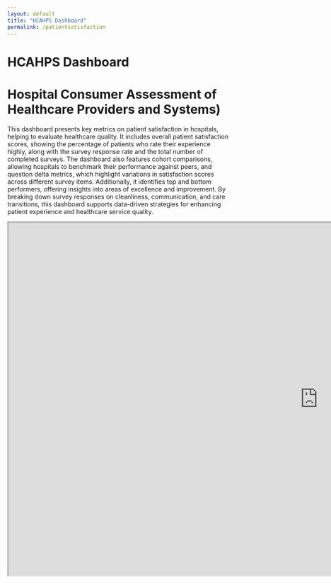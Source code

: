 ```yaml
---
layout: default
title: "HCAHPS Dashboard"
permalink: /patientsatisfaction
---
```


<p class="full-width-text">
<h1> HCAHPS Dashboard </h1>

<h1> Hospital Consumer Assessment of Healthcare Providers and Systems)</h1>
<p>This dashboard presents key metrics on patient satisfaction in hospitals, helping to evaluate healthcare quality. It includes overall patient satisfaction scores, showing the percentage of patients who rate their experience highly, along with the survey response rate and the total number of completed surveys. The dashboard also features cohort comparisons, allowing hospitals to benchmark their performance against peers, and question delta metrics, which highlight variations in satisfaction scores across different survey items. Additionally, it identifies top and bottom performers, offering insights into areas of excellence and improvement. By breaking down survey responses on cleanliness, communication, and care transitions, this dashboard supports data-driven strategies for enhancing patient experience and healthcare service quality. </p>

<iframe src="https://public.tableau.com/views/HCAHPSPatientSurveySatisfactionScores/HCAHPSSurveyDashboard?:showVizHome=no&embed=true" width="1400" height="800"></iframe>
